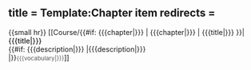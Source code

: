 title = Template:Chapter item
redirects =
---

{{small hr}}
[[Course/{{#if: {{{chapter|}}} | {{{chapter|}}} | {{{title|}}} }}|<span class="div"><span style="font-weight: 500;">{{{title|}}}</span><br/><!--
-->{{#if: {{{description|}}} |{{{description|}}}<br/>|}}<!--
--><small style="color:#565656">{{{vocabulary|}}}</small></span>]]